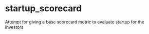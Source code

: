 # startup_scorecard
Attempt for giving a base scorecard metric to evaluate startup for the investors
